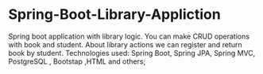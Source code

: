 # Spring-Boot-Library-Appliction
Spring boot application with library logic. You can make CRUD operations with book and student.
About library actions we can register and return book by student.
Technologies used: Spring Boot, Spring JPA, Spring MVC, PostgreSQL , Bootstap ,HTML and others;
